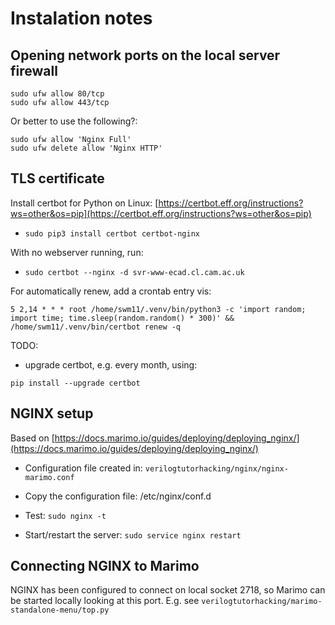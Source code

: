 # Instalation notes


## Opening network ports on the local server firewall

```
sudo ufw allow 80/tcp
sudo ufw allow 443/tcp
```

Or better to use the following?:
```
sudo ufw allow 'Nginx Full'
sudo ufw delete allow 'Nginx HTTP'
```

## TLS certificate

Install certbot for Python on Linux: [https://certbot.eff.org/instructions?ws=other&os=pip](https://certbot.eff.org/instructions?ws=other&os=pip)
* `sudo pip3 install certbot certbot-nginx`

With no webserver running, run:
* `sudo certbot --nginx -d svr-www-ecad.cl.cam.ac.uk`


For automatically renew, add a crontab entry vis:
```
5 2,14 * * * root /home/swm11/.venv/bin/python3 -c 'import random; import time; time.sleep(random.random() * 300)' && /home/swm11/.venv/bin/certbot renew -q
```


TODO:
* upgrade certbot, e.g. every month, using:
```
pip install --upgrade certbot
```

## NGINX setup

Based on [https://docs.marimo.io/guides/deploying/deploying_nginx/](https://docs.marimo.io/guides/deploying/deploying_nginx/)

* Configuration file created in: `verilogtutorhacking/nginx/nginx-marimo.conf`

* Copy the configuration file: /etc/nginx/conf.d

* Test: `sudo nginx -t`

* Start/restart the server: `sudo service nginx restart`


## Connecting NGINX to Marimo

NGINX has been configured to connect on local socket 2718, so Marimo can be started locally looking at this port.  E.g. see `verilogtutorhacking/marimo-standalone-menu/top.py`

